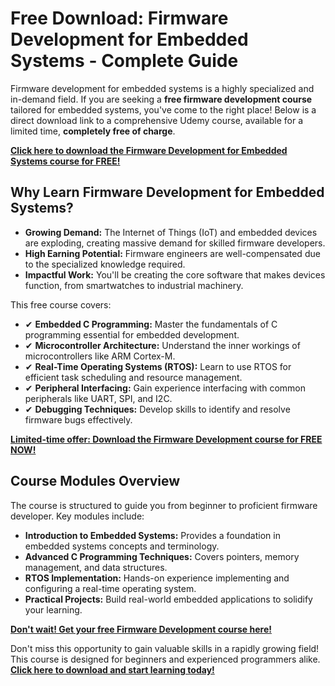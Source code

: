 # Free Download: Firmware Development for Embedded Systems - Complete Guide

Firmware development for embedded systems is a highly specialized and in-demand field. If you are seeking a **free firmware development course** tailored for embedded systems, you've come to the right place! Below is a direct download link to a comprehensive Udemy course, available for a limited time, **completely free of charge**.

[**Click here to download the Firmware Development for Embedded Systems course for FREE!**](https://udemywork.com/firmware-development-for-embedded-systems)

## Why Learn Firmware Development for Embedded Systems?

*   **Growing Demand:** The Internet of Things (IoT) and embedded devices are exploding, creating massive demand for skilled firmware developers.
*   **High Earning Potential:** Firmware engineers are well-compensated due to the specialized knowledge required.
*   **Impactful Work:** You'll be creating the core software that makes devices function, from smartwatches to industrial machinery.

This free course covers:

*   ✔ **Embedded C Programming:** Master the fundamentals of C programming essential for embedded development.
*   ✔ **Microcontroller Architecture:** Understand the inner workings of microcontrollers like ARM Cortex-M.
*   ✔ **Real-Time Operating Systems (RTOS):** Learn to use RTOS for efficient task scheduling and resource management.
*   ✔ **Peripheral Interfacing:** Gain experience interfacing with common peripherals like UART, SPI, and I2C.
*   ✔ **Debugging Techniques:** Develop skills to identify and resolve firmware bugs effectively.

[**Limited-time offer: Download the Firmware Development course for FREE NOW!**](https://udemywork.com/firmware-development-for-embedded-systems)

## Course Modules Overview

The course is structured to guide you from beginner to proficient firmware developer. Key modules include:

*   **Introduction to Embedded Systems:** Provides a foundation in embedded systems concepts and terminology.
*   **Advanced C Programming Techniques:** Covers pointers, memory management, and data structures.
*   **RTOS Implementation:** Hands-on experience implementing and configuring a real-time operating system.
*   **Practical Projects:** Build real-world embedded applications to solidify your learning.

[**Don't wait! Get your free Firmware Development course here!**](https://udemywork.com/firmware-development-for-embedded-systems)

Don't miss this opportunity to gain valuable skills in a rapidly growing field! This course is designed for beginners and experienced programmers alike. **[Click here to download and start learning today!](https://udemywork.com/firmware-development-for-embedded-systems)**

